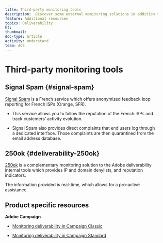 ```yaml
---
title: Third-party monitoring tools
description:  Discover some external monitoring solutions in addition to the Adobe deliverability internal tools.
feature: Additional resources
topics: Deliverability
kt: 
thumbnail: 
doc-type: article
activity: understand
team: ACS
---
```


# Third-party monitoring tools

## Signal Spam {#signal-spam}

[Signal Spam](https://www.signal-spam.fr/) is a French service which offers anonymized feedback loop reporting for French ISPs (Orange, SFR).

* This service allows you to follow the reputation of the French ISPs and track customers' activity evolution.

* Signal Spam also provides direct complaints that end users log through a dedicated interface. Those complaints are then quarantined from the email address database.

## 250ok {#deliverability-250ok}

[250ok](https://250ok.com/) is a complementary monitoring solution to the Adobe deliverability internal tools which provides IP and domain denylists, and reputation indicators.

The information provided is real-time, which allows for a pro-active assistance.

## Product specific resources

**Adobe Campaign**

* [Monitoring deliverability in Campaign Classic](https://experienceleague.adobe.com/docs/campaign-classic/using/sending-messages/deliverability-management/monitoring-deliverability.html)

* [Monitoring deliverability in Campaign Standard](https://experienceleague.adobe.com/docs/campaign-standard/using/testing-and-sending/managing-deliverability/monitor-deliverability.html?lang=en#testing-and-sending)

